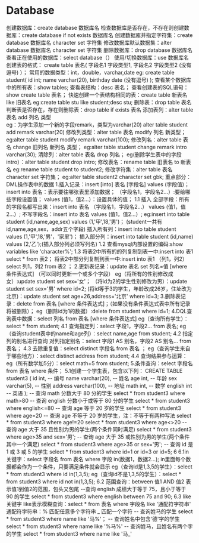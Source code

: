 # Database
创建数据库：create database 数据库名
检查数据库是否存在，不存在则创建数据库：create database if not exists 数据库名
创建数据库并指定字符集：create database 数据库名 character set 字符集
修改数据库默认数据集：alter database 数据库名 character set 字符集
删除数据库：drop database 数据库名
查看正在使用的数据库：select database（）
使用/切换数据库：use 数据库名
创建表的格式：
create table 表名(
  字段名1 字段类型1,
  字段名2 字段类型2    (没有逗号)
）；
常用的数据类型：int，double，varchar,date
eg:
create table student(
  id int;
  name varchar(20),
  birthday date   (没有逗号)
);
查看某个数据库中的所有表：show tables;
查看表结构：desc 表名；
查看创建表的SQL语句：show create table 表名；
快速创建一个表结构相同的表：create table 新表名 like 旧表名   eg:create table stu like student;desc stu;
删除表：drop table 表名
判断表是否存在，存在则删除表：drop table if exists 表名
添加表列：alter table 表名 add 列名 类型     
eg：为学生添加一个新的字段remark，类型为varchar(20)
  alter table student add remark varchar(20)
修改列类型：alter table 表名 modify 列名 新类型；       eg:alter table student modify remark varchar(100);
修改列名：alter table 表名 change 旧列名 新列名 类型；   eg:alter table student change remark intro varchar(30);
清除列：alter table 表名 drop 列名；     eg(删除学生表中的字段intro）：alter table student drop intro;
修改表名：rename table 旧表名 to 新表名      eg:rename table student to student2;
修改字符集：alter table 表名 character set 字符集；   eg:alter table student2 character set gbk;
重点部分：
DML操作表中的数据
1.插入记录：insert [into] 表名 [字段名] values (字段值)；
            insert into 表名：表示要往哪张表里添加数据；
            （字段名1，字段名2...）:要给哪些字段设置值；
            values (值1，值2...）：设置具体的值；
  1.1 插入    全部字段：所有的字段名都写出来：insert into 表名 （字段名1，字段名2...） values (值1，值2...）;
                     不写字段名：insert into 表名 values (值1，值2...）;
                     eg:insert into table student (id,name,age,sex) values (1,'甲',18,'男')；
                         (student一共有id,name,age,sex，addr五个字段)
                        插入所有列：insert into table student values (1,'甲',18,'男'，'家里')；
                        插入部分列：insert into table student (id,name) values (2,'乙');(插入部分列必须写列名)
  1.2 查看mysql内部设置的编码:show variables like 'character%';
  1.3 将表2中所有的的列复制到表一中:insert into  表1 select * from 表2；
      将表2中部分列复制到表一中:insert into 表1 （列1，列2） select 列1，列2 from 表2 ；
2.更新表记录：update 表名 set 列名=值 [where 条件表达式]        （可以同时更新一个或多个字段）
            eg（将所有的性别修改成女）:update student set sex='女'；
               （将id为2的学生性别修改为男）：update student set sex='男' where id=2;
               (将id等于3的学生，年龄改成26岁，住址改为北京)：update student set age=26,address='北京' where id=3;
3.删除表记录：delete from 表名 [where 条件表达式]；（如果没有条件表达式表中所有记录将被删除）；
            eg（删除id为1的数据）:delete from student where id=1;
4.DQL查询表中数据：select 列名 from 表名 [where 条件表达式]
                eg（查询所有学生）：select * from student;
  4.1 查询指定列：select 字段1，字段2... from 表名;
              eg（查询student表中的name和age列）：select name,age from student;
  4.2 指定列的别名进行查询
        对列指定别名：select 字段1 AS 别名，字段2 AS 别名... from 表名；
  4.3 去除重复值：select distinct 字段名 from 表名 ；   eg（查询学生来自于哪些地方）：select distinct address from student;
  4.4 查询结果参与运算：eg（所有数学加5分）：select math+5 from student;
5.条件查询：select 字段名 from 表名 where 条件；
   5.1创建一个学生表，包含以下列：
       CREATE TABLE student3 (
           id int, -- 编号
           name varchar(20), -- 姓名
           age int, -- 年龄
           sex varchar(5), -- 性别
           address varchar(100), -- 地址
           math int, -- 数学
           english int -- 英语
    );
    -- 查询 math 分数大于 80 分的学生
      select * from student3 where math>80
    -- 查询 english 分数小于或等于 80 分的学生
      select * from student3 where english<=80
    -- 查询 age 等于 20 岁的学生
      select * from student3 where age=20
    -- 查询 age 不等于 20 岁的学生，注：不等于有两种写法
      select * from student3 where age!=20
      select * from student3 where age<>20
    -- 查询 age 大于 35 且性别为男的学生(两个条件同时满足)
      select * from student3 where age>35 and sex='男';
    -- 查询 age 大于 35 或性别为男的学生(两个条件其中一个满足)
      select * from student3 where age>35 or sex='男';
    -- 查询 id 是 1 或 3 或 5 的学生
      select * from student3 where id=1 or id=3 or id=5;
 6  6.1in关键字：select 字段名 from 表名 where 字段 in(数据1，数据2...);
              in里面每个数据都会作为一个条件，只要满足条件就会显示
             eg（查询id是1,3,5的学生）：select * from student3 where id in(1,3,5);
             eg（查询id不是1,3,5的学生）：select * from student3 where id not in(1,3,5);
    6.2 范围查询：between 值1 AND 值2
         表示值1到值2的范围，包头又包尾
         --查询 english 成绩大于等于 75，且小于等于 90 的学生
            select * from student3 where english between 75 and 90;
    6.3 like关键字
        like表示模糊查询：select * from 表名 where 字段名 like '通配符字符串'
        通配符字符串：%  匹配任意多个字符串
                    _  匹配一个字符
        -- 查询姓马的学生
          select * from student3 where name like '马%'；
        -- 查询姓名中包含'德'字的学生
          select * from student3 where name like '%马%'
        -- 查询姓马，且姓名有两个字的学生
          select * from student3 where name like '马_'
         
           
  
                     
                     
                     
                     
                     
                     
                     
                     
                     
                     
                     
                     
                     
                     
                     
                     
                     
                     
                     
                     
                     
                     
                     
                     
                     
                  
